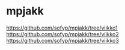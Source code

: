 # mpjakk<br>
https://github.com/sofyp/mpjakk/tree/viikko1<br>
https://github.com/sofyp/mpjakk/tree/viikko2<br>
https://github.com/sofyp/mpjakk/tree/viikko3<br>
